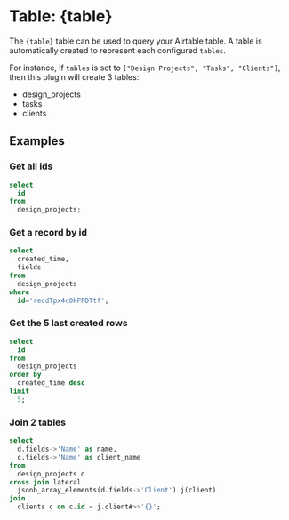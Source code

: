 # Table: {table}

The `{table}` table can be used to query your Airtable table. A table is automatically created to represent each configured `tables`.

For instance, if `tables` is set to `["Design Projects", "Tasks", "Clients"]`, then this plugin will create 3 tables:

- design_projects
- tasks
- clients

## Examples

### Get all ids

```sql
select
  id
from
  design_projects;
```

### Get a record by id

```sql
select
  created_time,
  fields
from
  design_projects
where
  id='recdTpx4c0kPPDTtf';
```

### Get the 5 last created rows

```sql
select
  id
from
  design_projects
order by
  created_time desc
limit
  5;
```

### Join 2 tables

```sql
select
  d.fields->'Name' as name,
  c.fields->'Name' as client_name
from
  design_projects d
cross join lateral
  jsonb_array_elements(d.fields->'Client') j(client)
join
  clients c on c.id = j.client#>>'{}';
```
